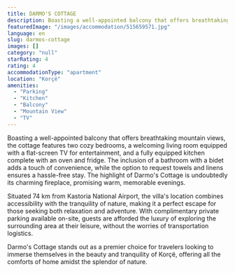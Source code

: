 ```yaml
---
title: DARMO'S COTTAGE
description: Boasting a well-appointed balcony that offers breathtaking mountain views, the cottage features two cozy bedrooms, a welcoming living room equipped with a flat-
featuredImage: "/images/accommodation/515659571.jpg"
language: en
slug: darmos-cottage
images: []
category: "null"
starRating: 4
rating: 4
accommodationType: "apartment"
location: "Korçë"
amenities:
  - "Parking"
  - "Kitchen"
  - "Balcony"
  - "Mountain View"
  - "TV"
---
```


Boasting a well-appointed balcony that offers breathtaking mountain views, the cottage features two cozy bedrooms, a welcoming living room equipped with a flat-screen TV for entertainment, and a fully equipped kitchen complete with an oven and fridge. The inclusion of a bathroom with a bidet adds a touch of convenience, while the option to request towels and linens ensures a hassle-free stay. The highlight of Darmo's Cottage is undoubtedly its charming fireplace, promising warm, memorable evenings.

Situated 74 km from Kastoria National Airport, the villa's location combines accessibility with the tranquility of nature, making it a perfect escape for those seeking both relaxation and adventure. With complimentary private parking available on-site, guests are afforded the luxury of exploring the surrounding area at their leisure, without the worries of transportation logistics.

Darmo's Cottage stands out as a premier choice for travelers looking to immerse themselves in the beauty and tranquility of Korçë, offering all the comforts of home amidst the splendor of nature.

